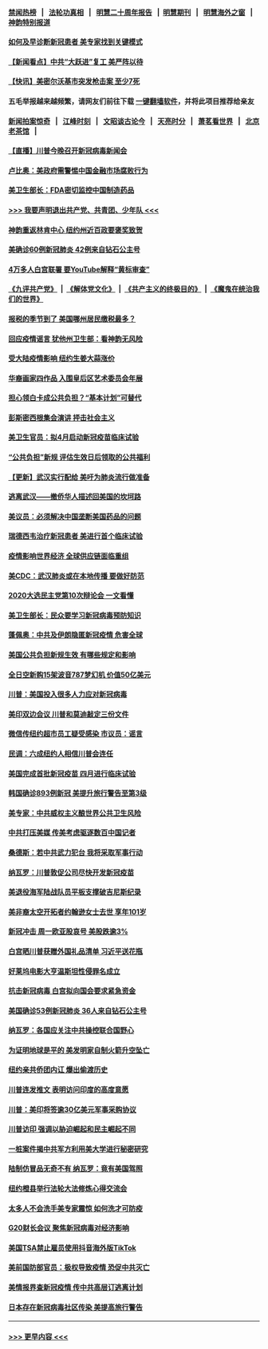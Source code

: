 #### [禁闻热榜](热点新闻.md?=0)  &nbsp;&nbsp;|&nbsp;&nbsp; [法轮功真相](https://github.com/gfw-breaker/truth/blob/master/README.md?=0) &nbsp;&nbsp;|&nbsp;&nbsp; [明慧二十周年报告](https://github.com/gfw-breaker/mh-reports/blob/master/README.md?=0) &nbsp;&nbsp;|&nbsp;&nbsp;[明慧期刊](https://github.com/gfw-breaker/mh-qikan) &nbsp;&nbsp;|&nbsp;&nbsp; [明慧海外之窗](https://github.com/gfw-breaker/mh-news/blob/master/README.md?=0) &nbsp;&nbsp;|&nbsp;&nbsp; [神韵特别报道](https://github.com/gfw-breaker/mh-news/blob/master/shenyun.md?=0)
#### [如何及早诊断新冠患者 美专家找到关键模式](../pages/nsc412/n11898626.md?t=02270831) 
#### [【新闻看点】中共“大跃进”复工 美严阵以待](../pages/nsc412/n11898221.md?t=02270831) 
#### [【快讯】美密尔沃基市突发枪击案 至少7死](../pages/nsc412/n11898687.md?t=02270831) 
#### 五毛举报越来越频繁，请网友们前往下载 [一键翻墙软件](https://github.com/gfw-breaker/ssr-accounts)，并将此项目推荐给亲友
#### [新闻拍案惊奇](https://github.com/gfw-breaker/banned-news/blob/master/pages/link4.md) &nbsp;&nbsp;|&nbsp;&nbsp; [江峰时刻](https://github.com/gfw-breaker/banned-news/blob/master/pages/link4.md) &nbsp;&nbsp;|&nbsp;&nbsp; [文昭谈古论今](https://github.com/gfw-breaker/banned-news/blob/master/pages/link4.md) &nbsp;&nbsp;|&nbsp;&nbsp; [天亮时分](https://github.com/gfw-breaker/banned-news/blob/master/pages/link4.md) &nbsp;&nbsp;|&nbsp;&nbsp; [萧茗看世界](https://github.com/gfw-breaker/banned-news/blob/master/pages/link4.md) &nbsp;&nbsp;|&nbsp;&nbsp; [北京老茶馆](https://github.com/gfw-breaker/banned-news/blob/master/pages/link4.md) &nbsp;&nbsp;|&nbsp;&nbsp; 
#### [【直播】川普今晚召开新冠病毒新闻会](../pages/nsc412/n11898088.md?t=02270831) 
#### [卢比奥：美政府需警惕中国金融市场腐败行为](../pages/nsc412/n11898327.md?t=02270831) 
#### [美卫生部长：FDA密切监控中国制造药品](../pages/nsc412/n11898231.md?t=02270831) 
#### [>>> 我要声明退出共产党、共青团、少年队 <<<](https://github.com/begood0513/goodnews/blob/master/quit/letter.md) 
#### [神韵重返林肯中心 纽约州近百政要褒奖致贺](../pages/nsc412/n11893366.md?t=02270831) 
#### [美确诊60例新冠肺炎 42例来自钻石公主号](../pages/nsc412/n11898098.md?t=02270831) 
#### [4万多人白宫联署 要YouTube解释“黄标审查”](../pages/nsc412/n11897803.md?t=02270831) 
#### [《九评共产党》](https://github.com/begood0513/9ping.md/blob/master/README.md) &nbsp;|&nbsp; [《解体党文化》](../../../../jtdwh.md/blob/master/README.md)  &nbsp;|&nbsp; [《共产主义的终极目的》](../../../../gczydzjmd.md/blob/master/README.md) &nbsp;|&nbsp; [《魔鬼在统治我们的世界》](../../../../mgztzwmdsj.md/blob/master/README.md) 
#### [报税的季节到了 美国哪州居民缴税最多？](../pages/nsc412/n11897626.md?t=02270831) 
#### [回应疫情谣言 犹他州卫生部：看神韵无风险](../pages/nsc412/n11896078.md?t=02270831) 
#### [受大陆疫情影响  纽约生姜大蒜涨价](../pages/nsc412/n11896485.md?t=02270831) 
#### [华裔画家四作品  入围皇后区艺术委员会年展](../pages/nsc412/n11896497.md?t=02270831) 
#### [担心领白卡成公共负担？“基本计划”可替代](../pages/nsc412/n11896478.md?t=02270831) 
#### [彭斯密西根集会演讲 抨击社会主义](../pages/nsc412/n11896543.md?t=02270831) 
#### [美卫生官员：拟4月启动新冠疫苗临床试验](../pages/nsc412/n11896357.md?t=02270831) 
#### [“公共负担”新规  评估生效日后领取的公共福利](../pages/nsc412/n11893847.md?t=02270831) 
#### [【更新】武汉实行配给 美吁为肺炎流行做准备](../pages/nsc412/n11890652.md?t=02270831) 
#### [逃离武汉——撤侨华人描述回美国的坎坷路](../pages/nsc412/n11895897.md?t=02270831) 
#### [美议员：必须解决中国垄断美国药品的问题](../pages/nsc412/n11895991.md?t=02270831) 
#### [瑞德西韦治疗新冠患者 美进行首个临床试验](../pages/nsc412/n11895845.md?t=02270831) 
#### [疫情影响世界经济 全球供应链面临重组](../pages/nsc412/n11895634.md?t=02270831) 
#### [美CDC：武汉肺炎或在本地传播 要做好防范](../pages/nsc412/n11895597.md?t=02270831) 
#### [2020大选民主党第10次辩论会 一文看懂](../pages/nsc412/n11895486.md?t=02270831) 
#### [美卫生部长：民众要学习新冠病毒预防知识](../pages/nsc412/n11895308.md?t=02270831) 
#### [蓬佩奥：中共及伊朗隐匿新冠疫情 危害全球](../pages/nsc412/n11895492.md?t=02270831) 
#### [美国公共负担新规生效 有哪些规定和影响](../pages/nsc412/n11893866.md?t=02270831) 
#### [全日空新购15架波音787梦幻机 价值50亿美元](../pages/nsc412/n11895154.md?t=02270831) 
#### [川普：美国投入很多人力应对新冠病毒](../pages/nsc412/n11894977.md?t=02270831) 
#### [美印双边会议 川普和莫迪敲定三份文件](../pages/nsc412/n11894247.md?t=02270831) 
#### [微信传纽约超市员工疑受感染  市议员：谣言](../pages/nsc412/n11893861.md?t=02270831) 
#### [民调：六成纽约人相信川普会连任](../pages/nsc412/n11893884.md?t=02270831) 
#### [美国完成首批新冠疫苗 四月进行临床试验](../pages/nsc412/n11893526.md?t=02270831) 
#### [韩国确诊893例新冠 美提升旅行警告至第3级](../pages/nsc412/n11893662.md?t=02270831) 
#### [美专家：中共威权主义酿世界公共卫生风险](../pages/nsc412/n11893474.md?t=02270831) 
#### [中共打压美媒 传美考虑驱逐数百中国记者](../pages/nsc412/n11893178.md?t=02270831) 
#### [桑德斯：若中共武力犯台 我将采取军事行动](../pages/nsc412/n11893282.md?t=02270831) 
#### [纳瓦罗：川普敦促公司尽快开发新冠疫苗](../pages/nsc412/n11893211.md?t=02270831) 
#### [美退役海军陆战队员平板支撑破吉尼斯纪录](../pages/nsc412/n11893022.md?t=02270831) 
#### [美非裔太空开拓者约翰逊女士去世 享年101岁](../pages/nsc412/n11892917.md?t=02270831) 
#### [新冠冲击 周一欧亚股哀号 美股跌逾3%](../pages/nsc412/n11892648.md?t=02270831) 
#### [白宫晒川普获赠外国礼品清单 习近平送花瓶](../pages/nsc412/n11892985.md?t=02270831) 
#### [好莱坞电影大亨温斯坦性侵罪名成立](../pages/nsc412/n11892907.md?t=02270831) 
#### [抗击新冠病毒 白宫拟向国会要求紧急资金](../pages/nsc412/n11892943.md?t=02270831) 
#### [美国确诊53例新冠肺炎 36人来自钻石公主号](../pages/nsc412/n11892877.md?t=02270831) 
#### [纳瓦罗：各国应关注中共操控联合国野心](../pages/nsc412/n11892856.md?t=02270831) 
#### [为证明地球是平的 美发明家自制火箭升空坠亡](../pages/nsc412/n11892645.md?t=02270831) 
#### [纽约亲共侨团内讧 爆出偷渡历史](../pages/nsc412/n11891235.md?t=02270831) 
#### [川普连发推文 表明访问印度的高度意愿](../pages/nsc412/n11891927.md?t=02270831) 
#### [川普：美印将签逾30亿美元军事采购协议](../pages/nsc412/n11892494.md?t=02270831) 
#### [川普访印 强调以胁迫崛起和民主崛起不同](../pages/nsc412/n11891855.md?t=02270831) 
#### [一桩案件揭中共军方利用美大学进行秘密研究](../pages/nsc412/n11891206.md?t=02270831) 
#### [陆制仿冒品无奇不有 纳瓦罗：竟有美国驾照](../pages/nsc412/n11890953.md?t=02270831) 
#### [纽约橙县举行法轮大法修炼心得交流会](../pages/nsc412/n11890760.md?t=02270831) 
#### [太多人不会洗手美专家震惊 如何洗才可防疫](../pages/nsc412/n11875866.md?t=02270831) 
#### [G20财长会议 聚焦新冠病毒对经济影响](../pages/nsc412/n11890400.md?t=02270831) 
#### [美国TSA禁止雇员使用抖音海外版TikTok](../pages/nsc412/n11890500.md?t=02270831) 
#### [美前国防部官员：极权导致疫情 恐促中共灭亡](../pages/nsc412/n11889092.md?t=02270831) 
#### [美情报界查新冠疫情 传中共高层订逃离计划](../pages/nsc412/n11888161.md?t=02270831) 
#### [日本存在新冠病毒社区传染 美提高旅行警告](../pages/nsc412/n11889917.md?t=02270831) 

----
#### [ >>> 更早内容 <<< ](../indexes/nsc412-earlier.md)
